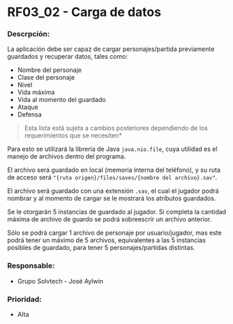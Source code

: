 # RF03_02 - Carga de datos

### Descrpción:

La aplicación debe ser capaz de cargar personajes/partida previamente guardados y recuperar datos, tales como:

- Nombre del personaje
- Clase del personaje
- Nivel
- Vida máxima
- Vida al momento del guardado
- Ataque
- Defensa

> Esta lista está sujeta a cambios posteriores dependiendo de los requerimientos que se necesiten*

Para esto se utilizará la librería de Java `java.nio.file`, cuya utilidad es el manejo de archivos dentro del programa.

El archivo será guardado en local (memoria interna del teléfono), y su ruta de acceso será `"{ruta origen}/files/saves/{nombre del archivo}.sav"`.

El archivo será guardado con una extensión `.sav`, el cual el jugador podrá nombrar y al momento de cargar se le mostrará los atributos guardados.

Se le otorgarán 5 instancias de guardado al jugador. Si completa la cantidad máxima de archivo de guardo se podrá sobreescrir un archivo anterior.

Sólo se podrá cargar 1 archivo de personaje por usuario/jugador, mas este podrá tener un máximo de 5 archivos, equivalentes a las 5 instancias posibles de guardado, para tener 5 personajes/partidas distintas.

### Responsable: 
 
- Grupo Solvtech - José Aylwin

### Prioridad:

- Alta